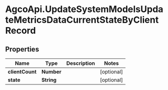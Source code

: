 # AgcoApi.UpdateSystemModelsUpdateMetricsDataCurrentStateByClientRecord

## Properties

Name | Type | Description | Notes
------------ | ------------- | ------------- | -------------
**clientCount** | **Number** |  | [optional] 
**state** | **String** |  | [optional] 


